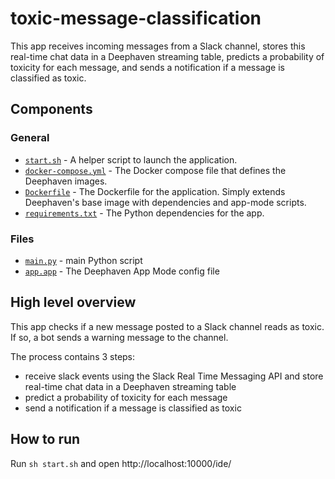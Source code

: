 # toxic-message-classification

This app receives incoming messages from a Slack channel, stores this real-time chat data in a Deephaven streaming table, predicts a probability of toxicity for each message, and sends a notification if a message is classified as toxic.

## Components

### General

* [`start.sh`](start.sh) - A helper script to launch the application.
* [`docker-compose.yml`](docker-compose.yml) - The Docker compose file that defines the Deephaven images.
* [`Dockerfile`](Dockerfile) - The Dockerfile for the application. Simply extends Deephaven's base image with dependencies and app-mode scripts.
* [`requirements.txt`](requirements.txt) - The Python dependencies for the app.

### Files

* [`main.py`](app.d/main.py) - main Python script
* [`app.app`](app.d/app.app) - The Deephaven App Mode config file


## High level overview

This app checks if a new message posted to a Slack channel reads as toxic. If so, a bot sends a warning message to the channel.

The process contains 3 steps:

 - receive slack events using the Slack Real Time Messaging API and store real-time chat data in a Deephaven streaming table
 - predict a probability of toxicity for each message
 - send a notification if a message is classified as toxic

## How to run
Run `sh start.sh` and open http://localhost:10000/ide/ 
